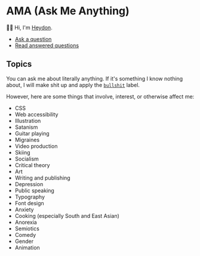 # AMA (Ask Me Anything)

👋🤓 Hi, I'm [Heydon](https://twitter.com/heydonworks).

* [Ask a question](https://github.com/heydon/ama/issues/new)
* [Read answered questions](https://github.com/heydon/ama/issues?q=is%3Aissue+is%3Aclosed)

## Topics

You can ask me about literally anything. If it's something I know nothing about, I will make shit up and apply the [`bullshit`](https://github.com/Heydon/AMA/labels/bullshit) label.

However, here are some things that involve, interest, or otherwise affect me:

* CSS
* Web accessibility
* Illustration
* Satanism
* Guitar playing
* Migraines
* Video production
* Skiing
* Socialism
* Critical theory
* Art
* Writing and publishing
* Depression
* Public speaking
* Typography
* Font design
* Anxiety
* Cooking (especially South and East Asian)
* Anorexia
* Semiotics
* Comedy
* Gender
* Animation

